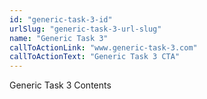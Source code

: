 ```yaml
---
id: "generic-task-3-id"
urlSlug: "generic-task-3-url-slug"
name: "Generic Task 3"
callToActionLink: "www.generic-task-3.com"
callToActionText: "Generic Task 3 CTA"
---
```


Generic Task 3 Contents
